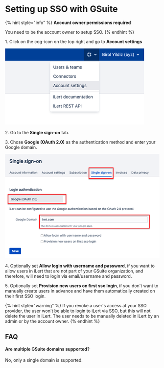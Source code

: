 # Setting up SSO with GSuite

{% hint style="info" %}
**Account owner permissions required**

You need to be the account owner to setup SSO.
{% endhint %}

1\. Click on the cog-icon on the top right and go to **Account settings**

![](<../../.gitbook/assets/image (2) (1).png>)

2\. Go to the **Single sign-on** tab.

3\. Chose **Google (OAuth 2.0)** as the authentication method and enter your Google domain.

![](<../../.gitbook/assets/Screenshot 2020-08-25 at 15.40.07.png>)

4\. Optionally set **Allow login with username and password**, if you want to allow users in iLert that are not part of your GSuite organization, and therefore, will need to login via email/username and password.

5\. Optionally set **Provision new users on first sso login**, if you don't want to manually create users in advance and have them automatically created on their first SSO login.

{% hint style="warning" %}
If you revoke a user's access at your SSO provider, the user won't be able to login to iLert via SSO, but this will not delete the user in iLert. The user needs to be manually deleted in iLert by an admin or by the account owner.
{% endhint %}

## FAQ

#### Are multiple GSuite domains supported?

No, only a single domain is supported.

